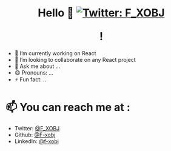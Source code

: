 <h1 align="center">Hello  👋  
 <a href="https://twitter.com/F_XOBJ">
    <img alt="Twitter: F_XOBJ" src="https://img.shields.io/twitter/follow/F_XOBJ.svg?style=social" target="_blank" />
  </a>
</p>!</h1>
<p>


- 🔭 I’m currently working on React
- 👯 I’m looking to collaborate on any React project 
- 💬 Ask me about ...
- 😄 Pronouns: ...
- ⚡ Fun fact: ..


# 📫 You can reach me at  :
* Twitter: [@F_XOBJ](https://twitter.com/F_XOBJ)
* Github: [@F-xobj](https://github.com/F-xobj)
* LinkedIn: [@f-xobj](https://www.linkedin.com/in/f-xobj/)


